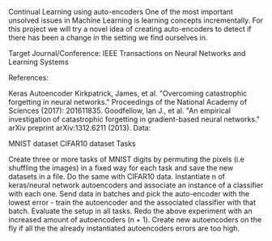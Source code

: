 Continual Learning using auto-encoders
One of the most important unsolved issues in Machine Learning is learning concepts incrementally. For this project we will try a novel idea of creating auto-encoders to detect if there has been a change in the setting we find ourselves in.

Target Journal/Conference: IEEE Transactions on Neural Networks and Learning Systems

References:

Keras Autoencoder
Kirkpatrick, James, et al. "Overcoming catastrophic forgetting in neural networks." Proceedings of the National Academy of Sciences (2017): 201611835.
Goodfellow, Ian J., et al. "An empirical investigation of catastrophic forgetting in gradient-based neural networks." arXiv preprint arXiv:1312.6211 (2013).
Data:

MNIST dataset
CIFAR10 dataset
Tasks

Create three or more tasks of MNIST digits by permuting the pixels (i.e shuffling the images) in a fixed way for each task and save the new datasets in a file. Do the same with CIFAR10 data.
Instantiate n of keras/neural network autoencoders and associate an instance of a classifier with each one.
Send data in batches and pick the auto-encoder with the lowest error - train the autoencoder and the associated classifier with that batch.
Evaluate the setup in all tasks.
Redo the above experiment with an increased amount of autoencoders (n + 1).
Create new autoencoders on the fly if all the the already instantiated autoencoders errors are too high.
